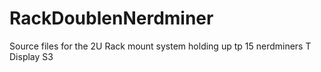 # RackDoublenNerdminer
Source files for the 2U Rack mount system holding up tp 15 nerdminers T Display S3
